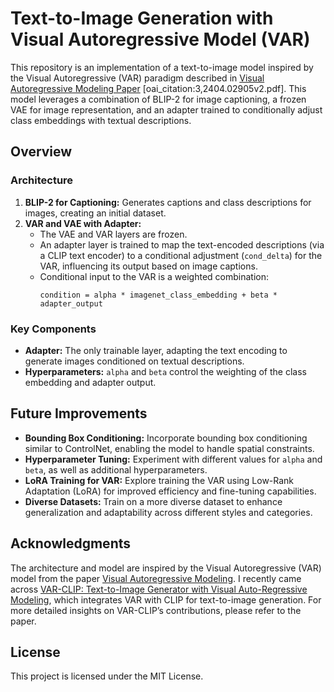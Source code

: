 # Text-to-Image Generation with Visual Autoregressive Model (VAR)

This repository is an implementation of a text-to-image model inspired by the Visual Autoregressive (VAR) paradigm described in [Visual Autoregressive Modeling Paper](https://arxiv.org/abs/2404.02905) [oai_citation:3,2404.02905v2.pdf]. This model leverages a combination of BLIP-2 for image captioning, a frozen VAE for image representation, and an adapter trained to conditionally adjust class embeddings with textual descriptions.

## Overview

### Architecture
1. **BLIP-2 for Captioning:** Generates captions and class descriptions for images, creating an initial dataset.
2. **VAR and VAE with Adapter:**
   - The VAE and VAR layers are frozen.
   - An adapter layer is trained to map the text-encoded descriptions (via a CLIP text encoder) to a conditional adjustment (`cond_delta`) for the VAR, influencing its output based on image captions.
   - Conditional input to the VAR is a weighted combination:
     ```
     condition = alpha * imagenet_class_embedding + beta * adapter_output
     ```

### Key Components
- **Adapter:** The only trainable layer, adapting the text encoding to generate images conditioned on textual descriptions.
- **Hyperparameters:** `alpha` and `beta` control the weighting of the class embedding and adapter output.

## Future Improvements

- **Bounding Box Conditioning:** Incorporate bounding box conditioning similar to ControlNet, enabling the model to handle spatial constraints.
- **Hyperparameter Tuning:** Experiment with different values for `alpha` and `beta`, as well as additional hyperparameters.
- **LoRA Training for VAR:** Explore training the VAR using Low-Rank Adaptation (LoRA) for improved efficiency and fine-tuning capabilities.
- **Diverse Datasets:** Train on a more diverse dataset to enhance generalization and adaptability across different styles and categories.

## Acknowledgments
The architecture and model are inspired by the Visual Autoregressive (VAR) model from the paper [Visual Autoregressive Modeling](https://arxiv.org/abs/2404.02905). I recently came across [VAR-CLIP: Text-to-Image Generator with Visual Auto-Regressive Modeling](https://arxiv.org/abs/2408.01181), which integrates VAR with CLIP for text-to-image generation. For more detailed insights on VAR-CLIP’s contributions, please refer to the paper.

## License
This project is licensed under the MIT License.